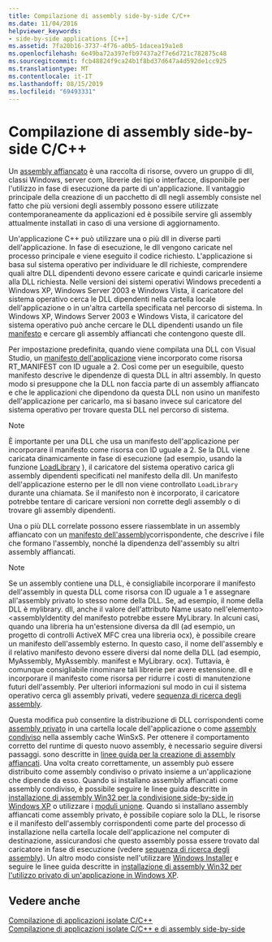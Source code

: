 ```yaml
---
title: Compilazione di assembly side-by-side C/C++
ms.date: 11/04/2016
helpviewer_keywords:
- side-by-side applications [C++]
ms.assetid: 7fa20b16-3737-4f76-a0b5-1dacea19a1e8
ms.openlocfilehash: 6e49ba72a397efb97437a2f7e6d721c782875c48
ms.sourcegitcommit: fcb48824f9ca24b1f8bd37d647a4d592de1cc925
ms.translationtype: MT
ms.contentlocale: it-IT
ms.lasthandoff: 08/15/2019
ms.locfileid: "69493331"
---
```

# <a name="building-cc-side-by-side-assemblies"></a>Compilazione di assembly side-by-side C/C++

Un [assembly affiancato](/windows/win32/SbsCs/about-side-by-side-assemblies-) è una raccolta di risorse, ovvero un gruppo di dll, classi Windows, server com, librerie dei tipi o interfacce, disponibile per l'utilizzo in fase di esecuzione da parte di un'applicazione. Il vantaggio principale della creazione di un pacchetto di dll negli assembly consiste nel fatto che più versioni degli assembly possono essere utilizzate contemporaneamente da applicazioni ed è possibile servire gli assembly attualmente installati in caso di una versione di aggiornamento.

Un'applicazione C++ può utilizzare una o più dll in diverse parti dell'applicazione. In fase di esecuzione, le dll vengono caricate nel processo principale e viene eseguito il codice richiesto. L'applicazione si basa sul sistema operativo per individuare le dll richieste, comprendere quali altre DLL dipendenti devono essere caricate e quindi caricarle insieme alla DLL richiesta. Nelle versioni dei sistemi operativi Windows precedenti a Windows XP, Windows Server 2003 e Windows Vista, il caricatore del sistema operativo cerca le DLL dipendenti nella cartella locale dell'applicazione o in un'altra cartella specificata nel percorso di sistema. In Windows XP, Windows Server 2003 e Windows Vista, il caricatore del sistema operativo può anche cercare le DLL dipendenti usando un file [manifesto](/windows/win32/sbscs/manifests) e cercare gli assembly affiancati che contengono queste dll.

Per impostazione predefinita, quando viene compilata una DLL con Visual Studio, un [manifesto dell'applicazione](/windows/win32/SbsCs/application-manifests) viene incorporato come risorsa RT_MANIFEST con ID uguale a 2. Così come per un eseguibile, questo manifesto descrive le dipendenze di questa DLL in altri assembly. In questo modo si presuppone che la DLL non faccia parte di un assembly affiancato e che le applicazioni che dipendono da questa DLL non usino un manifesto dell'applicazione per caricarlo, ma si basano invece sul caricatore del sistema operativo per trovare questa DLL nel percorso di sistema.

> [!NOTE]
> È importante per una DLL che usa un manifesto dell'applicazione per incorporare il manifesto come risorsa con ID uguale a 2. Se la DLL viene caricata dinamicamente in fase di esecuzione (ad esempio, usando la funzione [LoadLibrary](/windows/win32/api/libloaderapi/nf-libloaderapi-loadlibraryw) ), il caricatore del sistema operativo carica gli assembly dipendenti specificati nel manifesto della dll. Un manifesto dell'applicazione esterno per le dll non viene controllato `LoadLibrary` durante una chiamata. Se il manifesto non è incorporato, il caricatore potrebbe tentare di caricare versioni non corrette degli assembly o di trovare gli assembly dipendenti.

Una o più DLL correlate possono essere riassemblate in un assembly affiancato con un [manifesto dell'assembly](/windows/win32/SbsCs/assembly-manifests)corrispondente, che descrive i file che formano l'assembly, nonché la dipendenza dell'assembly su altri assembly affiancati.

> [!NOTE]
> Se un assembly contiene una DLL, è consigliabile incorporare il manifesto dell'assembly in questa DLL come risorsa con ID uguale a 1 e assegnare all'assembly privato lo stesso nome della DLL. Se, ad esempio, il nome della DLL è mylibrary. dll, anche il valore dell'attributo Name usato nell'elemento> \<assemblyIdentity del manifesto potrebbe essere MyLibrary. In alcuni casi, quando una libreria ha un'estensione diversa da dll (ad esempio, un progetto di controlli ActiveX MFC crea una libreria ocx), è possibile creare un manifesto dell'assembly esterno. In questo caso, il nome dell'assembly e il relativo manifesto devono essere diversi dal nome della DLL (ad esempio, MyAssembly, MyAssembly. manifest e MyLibrary. ocx). Tuttavia, è comunque consigliabile rinominare tali librerie per avere estensione. dll e incorporare il manifesto come risorsa per ridurre i costi di manutenzione futuri dell'assembly. Per ulteriori informazioni sul modo in cui il sistema operativo cerca gli assembly privati, vedere [sequenza di ricerca degli assembly](/windows/win32/SbsCs/assembly-searching-sequence).

Questa modifica può consentire la distribuzione di DLL corrispondenti come [assembly privato](/windows/win32/Msi/private-assemblies) in una cartella locale dell'applicazione o come [assembly condiviso](/windows/win32/Msi/shared-assemblies) nella assembly cache WinSxS. Per ottenere il comportamento corretto del runtime di questo nuovo assembly, è necessario seguire diversi passaggi. sono descritte in [linee guida per la creazione di assembly affiancati](/windows/win32/SbsCs/guidelines-for-creating-side-by-side-assemblies). Una volta creato correttamente, un assembly può essere distribuito come assembly condiviso o privato insieme a un'applicazione che dipende da esso. Quando si installano assembly affiancati come assembly condiviso, è possibile seguire le linee guida descritte in [installazione di assembly Win32 per la condivisione side-by-side in Windows XP](/windows/win32/Msi/installing-win32-assemblies-for-side-by-side-sharing-on-windows-xp) o utilizzare i [moduli unione](/windows/win32/msi/merge-modules). Quando si installano assembly affiancati come assembly privato, è possibile copiare solo la DLL, le risorse e il manifesto dell'assembly corrispondenti come parte del processo di installazione nella cartella locale dell'applicazione nel computer di destinazione, assicurandosi che questo assembly possa essere trovato dal caricatore in fase di esecuzione (vedere [sequenza di ricerca degli assembly](/windows/win32/SbsCs/assembly-searching-sequence)). Un altro modo consiste nell'utilizzare [Windows Installer](/windows/win32/Msi/windows-installer-portal) e seguire le linee guida descritte in [installazione di assembly Win32 per l'utilizzo privato di un'applicazione in Windows XP](/windows/win32/Msi/installing-win32-assemblies-for-the-private-use-of-an-application-on-windows-xp).

## <a name="see-also"></a>Vedere anche

[Compilazione di applicazioni isolate C/C++](building-c-cpp-isolated-applications.md)<br/>
[Compilazione di applicazioni isolate C/C++ e di assembly side-by-side](building-c-cpp-isolated-applications-and-side-by-side-assemblies.md)

